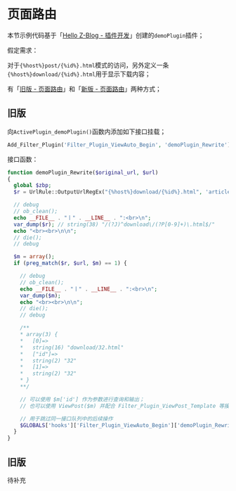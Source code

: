 # 页面路由

本节示例代码基于「[Hello Z-Blog - 插件开发](books/dev-app-plugin?id=hello-z-blog "Hello Z-Blog - 插件开发")」创建的`demoPlugin`插件；

假定需求：

对于`{%host%}post/{%id%}.html`模式的访问，另外定义一条`{%host%}download/{%id%}.html`用于显示下载内容；

有「[旧版 - 页面路由](books/dev-route?id=旧版 "旧版 - 页面路由")」和「[新版 - 页面路由](books/dev-route?id=新版 "新版 - 页面路由")」两种方式；

## 旧版

向`ActivePlugin_demoPlugin()`函数内添加如下接口挂载；

```php
Add_Filter_Plugin('Filter_Plugin_ViewAuto_Begin', 'demoPlugin_Rewrite');
```

接口函数：

```php
function demoPlugin_Rewrite($original_url, $url)
{
  global $zbp;
  $r = UrlRule::OutputUrlRegEx("{%host%}download/{%id%}.html", 'article');

  // debug
  // ob_clean();
  echo __FILE__ . "丨" . __LINE__ . ":<br>\n";
  var_dump($r); // string(38) "/(?J)^download\/(?P[0-9]+)\.html$/"
  echo "<br><br>\n\n";
  // die();
  // debug

  $m = array();
  if (preg_match($r, $url, $m) == 1) {

    // debug
    // ob_clean();
    echo __FILE__ . "丨" . __LINE__ . ":<br>\n";
    var_dump($m);
    echo "<br><br>\n\n";
    // die();
    // debug

    /**
    * array(3) {
    *   [0]=>
    *   string(16) "download/32.html"
    *   ["id"]=>
    *   string(2) "32"
    *   [1]=>
    *   string(2) "32"
    * }
    **/

    // 可以使用 $m['id'] 作为参数进行查询和输出；
    // 也可以使用 ViewPost($m) 并配合 Filter_Plugin_ViewPost_Template 等接口；

    // 用于跳过同一接口队列中的后续操作
    $GLOBALS['hooks']['Filter_Plugin_ViewAuto_Begin']['demoPlugin_Rewrite'] = PLUGIN_EXITSIGNAL_RETURN;
  }
}
```

## 旧版

待补充
